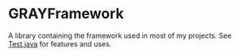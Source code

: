 # GRAYFramework

A library containing the framework used in most of my projects. See [Test.java](https://github.com/ExoMaster/GRAYFramework/blob/master/src/test/java/Test.java) for features and uses.
